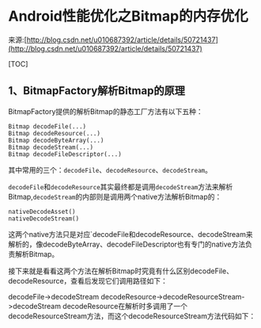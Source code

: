 # Android性能优化之Bitmap的内存优化
来源:[http://blog.csdn.net/u010687392/article/details/50721437](http://blog.csdn.net/u010687392/article/details/50721437)

[TOC]

## 1、BitmapFactory解析Bitmap的原理

BitmapFactory提供的解析Bitmap的静态工厂方法有以下五种：

```
Bitmap decodeFile(...)
Bitmap decodeResource(...)
Bitmap decodeByteArray(...)
Bitmap decodeStream(...)
Bitmap decodeFileDescriptor(...)
```

其中常用的三个：`decodeFile`、`decodeResource`、`decodeStream`。 

`decodeFile`和`decodeResource`其实最终都是调用`decodeStream`方法来解析Bitmap,`decodeStream`的内部则是调用两个native方法解析Bitmap的：

```
nativeDecodeAsset()
nativeDecodeStream()
```

这两个native方法只是对应`decodeFile和decodeResource、decodeStream来解析的，像decodeByteArray、decodeFileDescriptor也有专门的native方法负责解析Bitmap。

接下来就是看看这两个方法在解析Bitmap时究竟有什么区别decodeFile、decodeResource，查看后发现它们调用路径如下：

decodeFile->decodeStream 
decodeResource->decodeResourceStream->decodeStream
decodeResource在解析时多调用了一个decodeResourceStream方法，而这个decodeResourceStream方法代码如下：